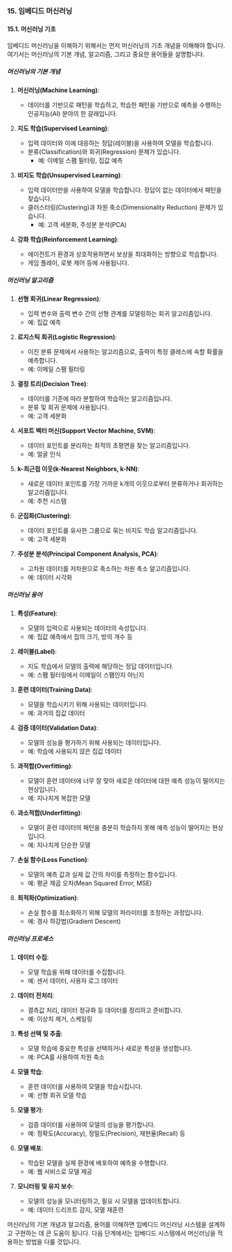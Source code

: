 ### 15. 임베디드 머신러닝

#### 15.1. 머신러닝 기초

임베디드 머신러닝을 이해하기 위해서는 먼저 머신러닝의 기초 개념을 이해해야 합니다. 여기서는 머신러닝의 기본 개념, 알고리즘, 그리고 중요한 용어들을 설명합니다.

##### 머신러닝의 기본 개념

1. **머신러닝(Machine Learning)**:
   - 데이터를 기반으로 패턴을 학습하고, 학습한 패턴을 기반으로 예측을 수행하는 인공지능(AI) 분야의 한 갈래입니다.

2. **지도 학습(Supervised Learning)**:
   - 입력 데이터와 이에 대응하는 정답(레이블)을 사용하여 모델을 학습합니다.
   - 분류(Classification)와 회귀(Regression) 문제가 있습니다.
     - 예: 이메일 스팸 필터링, 집값 예측

3. **비지도 학습(Unsupervised Learning)**:
   - 입력 데이터만을 사용하여 모델을 학습합니다. 정답이 없는 데이터에서 패턴을 찾습니다.
   - 클러스터링(Clustering)과 차원 축소(Dimensionality Reduction) 문제가 있습니다.
     - 예: 고객 세분화, 주성분 분석(PCA)

4. **강화 학습(Reinforcement Learning)**:
   - 에이전트가 환경과 상호작용하면서 보상을 최대화하는 방향으로 학습합니다.
   - 게임 플레이, 로봇 제어 등에 사용됩니다.

##### 머신러닝 알고리즘

1. **선형 회귀(Linear Regression)**:
   - 입력 변수와 출력 변수 간의 선형 관계를 모델링하는 회귀 알고리즘입니다.
   - 예: 집값 예측

2. **로지스틱 회귀(Logistic Regression)**:
   - 이진 분류 문제에서 사용하는 알고리즘으로, 출력이 특정 클래스에 속할 확률을 예측합니다.
   - 예: 이메일 스팸 필터링

3. **결정 트리(Decision Tree)**:
   - 데이터를 기준에 따라 분할하여 학습하는 알고리즘입니다.
   - 분류 및 회귀 문제에 사용됩니다.
   - 예: 고객 세분화

4. **서포트 벡터 머신(Support Vector Machine, SVM)**:
   - 데이터 포인트를 분리하는 최적의 초평면을 찾는 알고리즘입니다.
   - 예: 얼굴 인식

5. **k-최근접 이웃(k-Nearest Neighbors, k-NN)**:
   - 새로운 데이터 포인트를 가장 가까운 k개의 이웃으로부터 분류하거나 회귀하는 알고리즘입니다.
   - 예: 추천 시스템

6. **군집화(Clustering)**:
   - 데이터 포인트를 유사한 그룹으로 묶는 비지도 학습 알고리즘입니다.
   - 예: 고객 세분화

7. **주성분 분석(Principal Component Analysis, PCA)**:
   - 고차원 데이터를 저차원으로 축소하는 차원 축소 알고리즘입니다.
   - 예: 데이터 시각화

##### 머신러닝 용어

1. **특성(Feature)**:
   - 모델의 입력으로 사용되는 데이터의 속성입니다.
   - 예: 집값 예측에서 집의 크기, 방의 개수 등

2. **레이블(Label)**:
   - 지도 학습에서 모델의 출력에 해당하는 정답 데이터입니다.
   - 예: 스팸 필터링에서 이메일이 스팸인지 아닌지

3. **훈련 데이터(Training Data)**:
   - 모델을 학습시키기 위해 사용되는 데이터입니다.
   - 예: 과거의 집값 데이터

4. **검증 데이터(Validation Data)**:
   - 모델의 성능을 평가하기 위해 사용되는 데이터입니다.
   - 예: 학습에 사용되지 않은 집값 데이터

5. **과적합(Overfitting)**:
   - 모델이 훈련 데이터에 너무 잘 맞아 새로운 데이터에 대한 예측 성능이 떨어지는 현상입니다.
   - 예: 지나치게 복잡한 모델

6. **과소적합(Underfitting)**:
   - 모델이 훈련 데이터의 패턴을 충분히 학습하지 못해 예측 성능이 떨어지는 현상입니다.
   - 예: 지나치게 단순한 모델

7. **손실 함수(Loss Function)**:
   - 모델의 예측 값과 실제 값 간의 차이를 측정하는 함수입니다.
   - 예: 평균 제곱 오차(Mean Squared Error, MSE)

8. **최적화(Optimization)**:
   - 손실 함수를 최소화하기 위해 모델의 파라미터를 조정하는 과정입니다.
   - 예: 경사 하강법(Gradient Descent)

##### 머신러닝 프로세스

1. **데이터 수집**:
   - 모델 학습을 위해 데이터를 수집합니다.
   - 예: 센서 데이터, 사용자 로그 데이터

2. **데이터 전처리**:
   - 결측값 처리, 데이터 정규화 등 데이터를 정리하고 준비합니다.
   - 예: 이상치 제거, 스케일링

3. **특성 선택 및 추출**:
   - 모델 학습에 중요한 특성을 선택하거나 새로운 특성을 생성합니다.
   - 예: PCA를 사용하여 차원 축소

4. **모델 학습**:
   - 훈련 데이터를 사용하여 모델을 학습시킵니다.
   - 예: 선형 회귀 모델 학습

5. **모델 평가**:
   - 검증 데이터를 사용하여 모델의 성능을 평가합니다.
   - 예: 정확도(Accuracy), 정밀도(Precision), 재현율(Recall) 등

6. **모델 배포**:
   - 학습된 모델을 실제 환경에 배포하여 예측을 수행합니다.
   - 예: 웹 서비스로 모델 제공

7. **모니터링 및 유지 보수**:
   - 모델의 성능을 모니터링하고, 필요 시 모델을 업데이트합니다.
   - 예: 데이터 드리프트 감지, 모델 재훈련

머신러닝의 기본 개념과 알고리즘, 용어를 이해하면 임베디드 머신러닝 시스템을 설계하고 구현하는 데 큰 도움이 됩니다. 다음 단계에서는 임베디드 시스템에서 머신러닝을 적용하는 방법을 다룰 것입니다.
